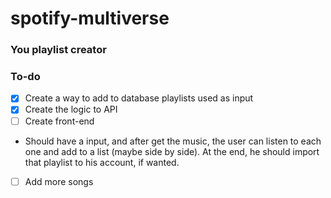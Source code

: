 # spotify-multiverse
###  You playlist creator

### To-do
- [x] Create a way to add to database playlists used as input
- [x] Create the logic to API
- [ ] Create front-end
 - Should have a input, and after get the music, the user can listen to each one and add to a list (maybe side by side). At the end, he should import that playlist to his account, if wanted.
- [ ] Add more songs
 